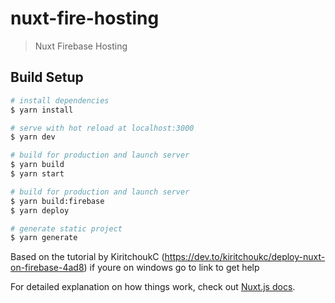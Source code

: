 # nuxt-fire-hosting

> Nuxt Firebase Hosting

## Build Setup

```bash
# install dependencies
$ yarn install

# serve with hot reload at localhost:3000
$ yarn dev

# build for production and launch server
$ yarn build
$ yarn start

# build for production and launch server
$ yarn build:firebase
$ yarn deploy

# generate static project
$ yarn generate
```

Based on the tutorial by KiritchoukC (https://dev.to/kiritchoukc/deploy-nuxt-on-firebase-4ad8)
if youre on windows go to link to get help

For detailed explanation on how things work, check out [Nuxt.js docs](https://nuxtjs.org).
